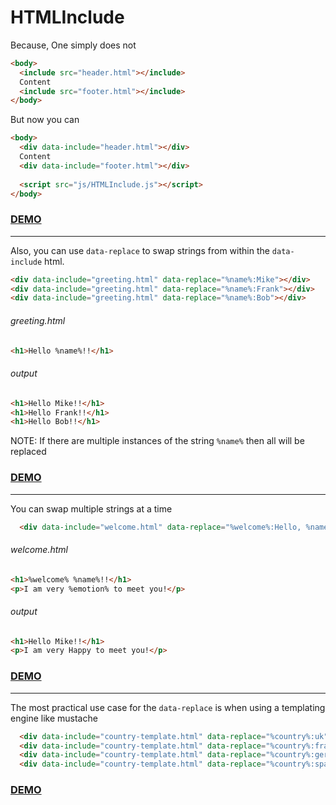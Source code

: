 # HTMLInclude

Because, One simply does not

```html
<body>
  <include src="header.html"></include>
  Content
  <include src="footer.html"></include>
</body>
```

But now you can

```html
<body>
  <div data-include="header.html"></div>
  Content
  <div data-include="footer.html"></div>
  
  <script src="js/HTMLInclude.js"></script>
</body>
```

### [DEMO](https://paul-browne.github.io/HTMLInclude/simple-demo.html)

---

Also, you can use `data-replace` to swap strings from within the `data-include` html.

```html
<div data-include="greeting.html" data-replace="%name%:Mike"></div>
<div data-include="greeting.html" data-replace="%name%:Frank"></div>
<div data-include="greeting.html" data-replace="%name%:Bob"></div>
```

###### greeting.html
```html
<h1>Hello %name%!!</h1>	  
```

###### output
```html
<h1>Hello Mike!!</h1>
<h1>Hello Frank!!</h1>
<h1>Hello Bob!!</h1>
```

NOTE: If there are multiple instances of the string `%name%` then all will be replaced

### [DEMO](https://paul-browne.github.io/HTMLInclude/greeting-demo.html)

---

You can swap multiple strings at a time

```html
  <div data-include="welcome.html" data-replace="%welcome%:Hello, %name%:Mike, %emotion%:Happy"></div>
```

###### welcome.html
```html
<h1>%welcome% %name%!!</h1>
<p>I am very %emotion% to meet you!</p>
```

###### output
```html
<h1>Hello Mike!!</h1>
<p>I am very Happy to meet you!</p>
```

### [DEMO](https://paul-browne.github.io/HTMLInclude/welcome-demo.html)

---

The most practical use case for the `data-replace` is when using a templating engine like mustache

```html
  <div data-include="country-template.html" data-replace="%country%:uk"></div>
  <div data-include="country-template.html" data-replace="%country%:france"></div>
  <div data-include="country-template.html" data-replace="%country%:germany"></div>
  <div data-include="country-template.html" data-replace="%country%:spain"></div>
```

### [DEMO](https://paul-browne.github.io/HTMLInclude/mustache-demo.html)
